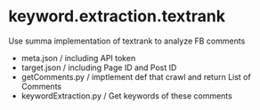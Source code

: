 # keyword.extraction.textrank
Use summa implementation of textrank to analyze FB comments

- meta.json / including API token
- target.json / including Page ID and Post ID
- getComments.py / imptlement def that crawl and return List of Comments
- keywordExtraction.py / Get keywords of these comments
